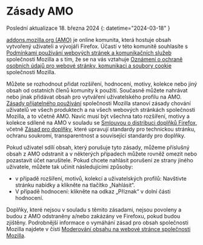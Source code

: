 # Zásady AMO

Poslední aktualizace 18. března 2024
{: datetime="2024-03-18" }

[addons.mozilla.org (AMO)](https://addons.mozilla.org/) je online komunita, která hostuje obsah vytvořený uživateli a vývojáři Firefox. Účastí v této komunitě souhlasíte s [Podmínkami používání webových stránek a komunikačních služeb](https://www.mozilla.org/about/legal/terms/mozilla/) společnosti Mozilla a s tím, že se na vás vztahuje [Oznámení o ochraně osobních údajů pro webové stránky, komunikaci a soubory cookie](https://www.mozilla.org/privacy/websites/) společnosti Mozilla.

Můžete se rozhodnout přidat rozšíření, hodnocení, motivy, kolekce nebo jiný obsah od ostatních členů komunity k použití. Současně můžete nahrávat nebo jinak přidávat obsah pro vytváření uživatelského profilu na AMO.  [Zásady přijatelného používání](https://www.mozilla.org/about/legal/acceptable-use/) společnosti Mozilla stanoví zásady chování uživatelů ve všech produktech a na všech webových stránkách společnosti Mozilla, a to včetně AMO. Navíc musí být všechna tato rozšíření, motivy a kolekce sdílené na AMO v souladu se [Smlouvou o distribuci doplňků Firefox](https://extensionworkshop.com/documentation/publish/firefox-add-on-distribution-agreement/), včetně [Zásad pro doplňky](https://extensionworkshop.com/documentation/publish/add-on-policies/), které upravují standardy pro technickou stránku, ochranu soukromí, transparentnost a související standardy pro doplňky.

Pokud uživatel sdílí obsah, který porušuje tyto zásady, můžeme příslušný obsah z AMO odstranit a v některých případech můžete rovněž omezit nebo pozastavit účet narušitele. Pokud chcete nahlásit porušení ze strany jiného uživatele, můžete tak učinit následujícími způsoby:

- v případě rozšíření, motivů, kolekcí a uživatelských profilů: Navštivte stránku nabídky a klikněte na tlačítko „Nahlásit“.
- V případě hodnocení: klikněte na odkaz „Příznak“ v dolní části hodnocení.

Doplňky, které nejsou v souladu s těmito zásadami, nejsou povoleny a budou z AMO odstraněny a/nebo zakázány ve Firefoxu, pokud budou zjištěny. Podrobnější informace o vymáhání zásad pro obsah společnosti Mozilla najdete v čísti [Moderování obsahu na webové stránce společnosti Mozilla](https://www.mozilla.org/about/legal/content-moderation).
